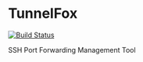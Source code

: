# TunnelFox
[![Build Status](https://travis-ci.org/jspeyside/tunnelfox.svg?branch=master)](https://travis-ci.org/jspeyside/tunnelfox)


SSH Port Forwarding Management Tool
